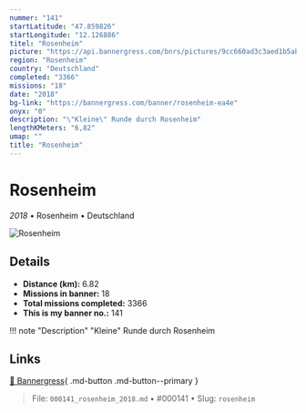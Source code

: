 ```yaml
---
nummer: "141"
startLatitude: "47.859826"
startLongitude: "12.126886"
titel: "Rosenheim"
picture: "https://api.bannergress.com/bnrs/pictures/9cc660ad3c3aed1b5abec849b8c7aaf8"
region: "Rosenheim"
country: "Deutschland"
completed: "3366"
missions: "18"
date: "2018"
bg-link: "https://bannergress.com/banner/rosenheim-ea4e"
onyx: "0"
description: "\"Kleine\" Runde durch Rosenheim"
lengthKMeters: "6,82"
umap: ""
title: "Rosenheim"
---
```

# Rosenheim

*2018* • Rosenheim • Deutschland

![Rosenheim](https://api.bannergress.com/bnrs/pictures/9cc660ad3c3aed1b5abec849b8c7aaf8)

## Details
- **Distance (km):** 6.82
- **Missions in banner:** 18
- **Total missions completed:** 3366
- **This is my banner no.:** 141


!!! note "Description"
    "Kleine" Runde durch Rosenheim



## Links
[🔗 Bannergress](https://bannergress.com/banner/rosenheim-ea4e){ .md-button .md-button--primary }



> File: `000141_rosenheim_2018.md` • #000141 • Slug: `rosenheim`
